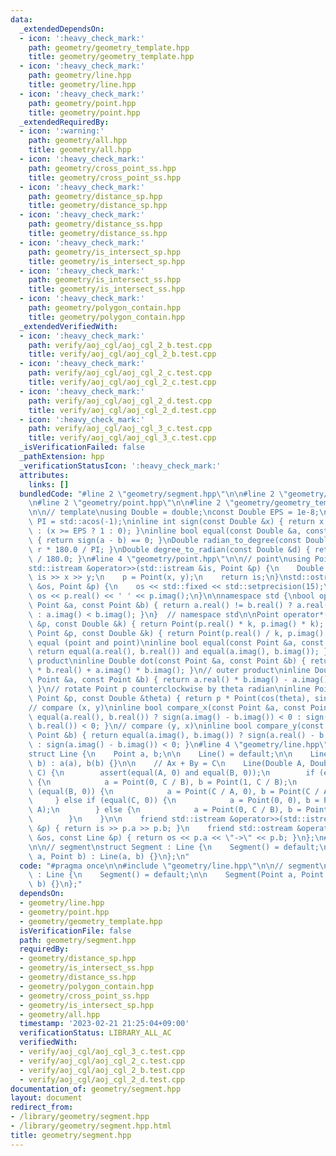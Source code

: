 ```yaml
---
data:
  _extendedDependsOn:
  - icon: ':heavy_check_mark:'
    path: geometry/geometry_template.hpp
    title: geometry/geometry_template.hpp
  - icon: ':heavy_check_mark:'
    path: geometry/line.hpp
    title: geometry/line.hpp
  - icon: ':heavy_check_mark:'
    path: geometry/point.hpp
    title: geometry/point.hpp
  _extendedRequiredBy:
  - icon: ':warning:'
    path: geometry/all.hpp
    title: geometry/all.hpp
  - icon: ':heavy_check_mark:'
    path: geometry/cross_point_ss.hpp
    title: geometry/cross_point_ss.hpp
  - icon: ':heavy_check_mark:'
    path: geometry/distance_sp.hpp
    title: geometry/distance_sp.hpp
  - icon: ':heavy_check_mark:'
    path: geometry/distance_ss.hpp
    title: geometry/distance_ss.hpp
  - icon: ':heavy_check_mark:'
    path: geometry/is_intersect_sp.hpp
    title: geometry/is_intersect_sp.hpp
  - icon: ':heavy_check_mark:'
    path: geometry/is_intersect_ss.hpp
    title: geometry/is_intersect_ss.hpp
  - icon: ':heavy_check_mark:'
    path: geometry/polygon_contain.hpp
    title: geometry/polygon_contain.hpp
  _extendedVerifiedWith:
  - icon: ':heavy_check_mark:'
    path: verify/aoj_cgl/aoj_cgl_2_b.test.cpp
    title: verify/aoj_cgl/aoj_cgl_2_b.test.cpp
  - icon: ':heavy_check_mark:'
    path: verify/aoj_cgl/aoj_cgl_2_c.test.cpp
    title: verify/aoj_cgl/aoj_cgl_2_c.test.cpp
  - icon: ':heavy_check_mark:'
    path: verify/aoj_cgl/aoj_cgl_2_d.test.cpp
    title: verify/aoj_cgl/aoj_cgl_2_d.test.cpp
  - icon: ':heavy_check_mark:'
    path: verify/aoj_cgl/aoj_cgl_3_c.test.cpp
    title: verify/aoj_cgl/aoj_cgl_3_c.test.cpp
  _isVerificationFailed: false
  _pathExtension: hpp
  _verificationStatusIcon: ':heavy_check_mark:'
  attributes:
    links: []
  bundledCode: "#line 2 \"geometry/segment.hpp\"\n\n#line 2 \"geometry/line.hpp\"\n\
    \n#line 2 \"geometry/point.hpp\"\n\n#line 2 \"geometry/geometry_template.hpp\"\
    \n\n// template\nusing Double = double;\nconst Double EPS = 1e-8;\nconst Double\
    \ PI = std::acos(-1);\ninline int sign(const Double &x) { return x <= -EPS ? -1\
    \ : (x >= EPS ? 1 : 0); }\ninline bool equal(const Double &a, const Double &b)\
    \ { return sign(a - b) == 0; }\nDouble radian_to_degree(const Double &r) { return\
    \ r * 180.0 / PI; }\nDouble degree_to_radian(const Double &d) { return d * PI\
    \ / 180.0; }\n#line 4 \"geometry/point.hpp\"\n\n// point\nusing Point = std::complex<Double>;\n\
    std::istream &operator>>(std::istream &is, Point &p) {\n    Double x, y;\n   \
    \ is >> x >> y;\n    p = Point(x, y);\n    return is;\n}\nstd::ostream &operator<<(std::ostream\
    \ &os, Point &p) {\n    os << std::fixed << std::setprecision(15);\n    return\
    \ os << p.real() << ' ' << p.imag();\n}\n\nnamespace std {\nbool operator<(const\
    \ Point &a, const Point &b) { return a.real() != b.real() ? a.real() < b.real()\
    \ : a.imag() < b.imag(); }\n}  // namespace std\n\nPoint operator*(const Point\
    \ &p, const Double &k) { return Point(p.real() * k, p.imag() * k); }\nPoint operator/(const\
    \ Point &p, const Double &k) { return Point(p.real() / k, p.imag() / k); }\n//\
    \ equal (point and point)\ninline bool equal(const Point &a, const Point &b) {\
    \ return equal(a.real(), b.real()) and equal(a.imag(), b.imag()); }\n// inner\
    \ product\ninline Double dot(const Point &a, const Point &b) { return a.real()\
    \ * b.real() + a.imag() * b.imag(); }\n// outer product\ninline Double cross(const\
    \ Point &a, const Point &b) { return a.real() * b.imag() - a.imag() * b.real();\
    \ }\n// rotate Point p counterclockwise by theta radian\ninline Point rotate(const\
    \ Point &p, const Double &theta) { return p * Point(cos(theta), sin(theta)); }\n\
    // compare (x, y)\ninline bool compare_x(const Point &a, const Point &b) { return\
    \ equal(a.real(), b.real()) ? sign(a.imag() - b.imag()) < 0 : sign(a.real() -\
    \ b.real()) < 0; }\n// compare (y, x)\ninline bool compare_y(const Point &a, const\
    \ Point &b) { return equal(a.imag(), b.imag()) ? sign(a.real() - b.real()) < 0\
    \ : sign(a.imag() - b.imag()) < 0; }\n#line 4 \"geometry/line.hpp\"\n\n// line\n\
    struct Line {\n    Point a, b;\n\n    Line() = default;\n\n    Line(Point a, Point\
    \ b) : a(a), b(b) {}\n\n    // Ax + By = C\n    Line(Double A, Double B, Double\
    \ C) {\n        assert(equal(A, 0) and equal(B, 0));\n        if (equal(A, 0))\
    \ {\n            a = Point(0, C / B), b = Point(1, C / B);\n        } else if\
    \ (equal(B, 0)) {\n            a = Point(C / A, 0), b = Point(C / A, 1);\n   \
    \     } else if (equal(C, 0)) {\n            a = Point(0, 0), b = Point(1, B /\
    \ A);\n        } else {\n            a = Point(0, C / B), b = Point(C / A, 0);\n\
    \        }\n    }\n\n    friend std::istream &operator>>(std::istream &is, Line\
    \ &p) { return is >> p.a >> p.b; }\n    friend std::ostream &operator<<(std::ostream\
    \ &os, const Line &p) { return os << p.a << \"->\" << p.b; }\n};\n#line 4 \"geometry/segment.hpp\"\
    \n\n// segment\nstruct Segment : Line {\n    Segment() = default;\n\n    Segment(Point\
    \ a, Point b) : Line(a, b) {}\n};\n"
  code: "#pragma once\n\n#include \"geometry/line.hpp\"\n\n// segment\nstruct Segment\
    \ : Line {\n    Segment() = default;\n\n    Segment(Point a, Point b) : Line(a,\
    \ b) {}\n};"
  dependsOn:
  - geometry/line.hpp
  - geometry/point.hpp
  - geometry/geometry_template.hpp
  isVerificationFile: false
  path: geometry/segment.hpp
  requiredBy:
  - geometry/distance_sp.hpp
  - geometry/is_intersect_ss.hpp
  - geometry/distance_ss.hpp
  - geometry/polygon_contain.hpp
  - geometry/cross_point_ss.hpp
  - geometry/is_intersect_sp.hpp
  - geometry/all.hpp
  timestamp: '2023-02-21 21:25:04+09:00'
  verificationStatus: LIBRARY_ALL_AC
  verifiedWith:
  - verify/aoj_cgl/aoj_cgl_3_c.test.cpp
  - verify/aoj_cgl/aoj_cgl_2_c.test.cpp
  - verify/aoj_cgl/aoj_cgl_2_b.test.cpp
  - verify/aoj_cgl/aoj_cgl_2_d.test.cpp
documentation_of: geometry/segment.hpp
layout: document
redirect_from:
- /library/geometry/segment.hpp
- /library/geometry/segment.hpp.html
title: geometry/segment.hpp
---
```

